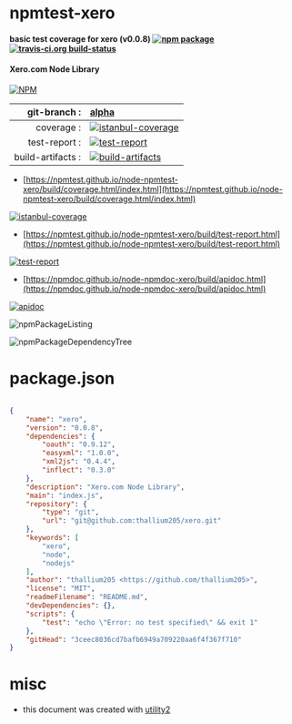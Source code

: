# npmtest-xero

#### basic test coverage for  xero (v0.0.8)  [![npm package](https://img.shields.io/npm/v/npmtest-xero.svg?style=flat-square)](https://www.npmjs.org/package/npmtest-xero) [![travis-ci.org build-status](https://api.travis-ci.org/npmtest/node-npmtest-xero.svg)](https://travis-ci.org/npmtest/node-npmtest-xero)

#### Xero.com Node Library

[![NPM](https://nodei.co/npm/xero.png?downloads=true&downloadRank=true&stars=true)](https://www.npmjs.com/package/xero)

| git-branch : | [alpha](https://github.com/npmtest/node-npmtest-xero/tree/alpha)|
|--:|:--|
| coverage : | [![istanbul-coverage](https://npmtest.github.io/node-npmtest-xero/build/coverage.badge.svg)](https://npmtest.github.io/node-npmtest-xero/build/coverage.html/index.html)|
| test-report : | [![test-report](https://npmtest.github.io/node-npmtest-xero/build/test-report.badge.svg)](https://npmtest.github.io/node-npmtest-xero/build/test-report.html)|
| build-artifacts : | [![build-artifacts](https://npmtest.github.io/node-npmtest-xero/glyphicons_144_folder_open.png)](https://github.com/npmtest/node-npmtest-xero/tree/gh-pages/build)|

- [https://npmtest.github.io/node-npmtest-xero/build/coverage.html/index.html](https://npmtest.github.io/node-npmtest-xero/build/coverage.html/index.html)

[![istanbul-coverage](https://npmtest.github.io/node-npmtest-xero/build/screenCapture.buildCi.browser.%252Ftmp%252Fbuild%252Fcoverage.lib.html.png)](https://npmtest.github.io/node-npmtest-xero/build/coverage.html/index.html)

- [https://npmtest.github.io/node-npmtest-xero/build/test-report.html](https://npmtest.github.io/node-npmtest-xero/build/test-report.html)

[![test-report](https://npmtest.github.io/node-npmtest-xero/build/screenCapture.buildCi.browser.%252Ftmp%252Fbuild%252Ftest-report.html.png)](https://npmtest.github.io/node-npmtest-xero/build/test-report.html)

- [https://npmdoc.github.io/node-npmdoc-xero/build/apidoc.html](https://npmdoc.github.io/node-npmdoc-xero/build/apidoc.html)

[![apidoc](https://npmdoc.github.io/node-npmdoc-xero/build/screenCapture.buildCi.browser.%252Ftmp%252Fbuild%252Fapidoc.html.png)](https://npmdoc.github.io/node-npmdoc-xero/build/apidoc.html)

![npmPackageListing](https://npmtest.github.io/node-npmtest-xero/build/screenCapture.npmPackageListing.svg)

![npmPackageDependencyTree](https://npmtest.github.io/node-npmtest-xero/build/screenCapture.npmPackageDependencyTree.svg)



# package.json

```json

{
    "name": "xero",
    "version": "0.0.8",
    "dependencies": {
        "oauth": "0.9.12",
        "easyxml": "1.0.0",
        "xml2js": "0.4.4",
        "inflect": "0.3.0"
    },
    "description": "Xero.com Node Library",
    "main": "index.js",
    "repository": {
        "type": "git",
        "url": "git@github.com:thallium205/xero.git"
    },
    "keywords": [
        "xero",
        "node",
        "nodejs"
    ],
    "author": "thallium205 <https://github.com/thallium205>",
    "license": "MIT",
    "readmeFilename": "README.md",
    "devDependencies": {},
    "scripts": {
        "test": "echo \"Error: no test specified\" && exit 1"
    },
    "gitHead": "3ceec8036cd7bafb6949a709220aa6f4f367f710"
}
```



# misc
- this document was created with [utility2](https://github.com/kaizhu256/node-utility2)
